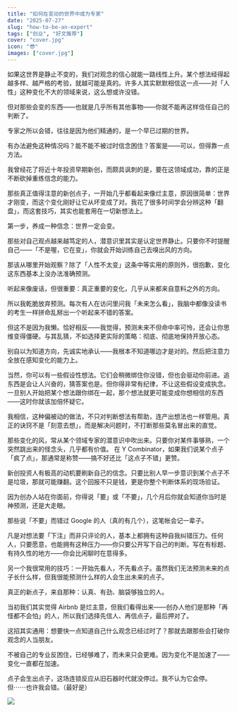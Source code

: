 ```yaml
---
title: "如何在变动的世界中成为专家"
date: "2025-07-27"
slug: "how-to-be-an-expert"
tags: ["创业", "好文推荐"]
cover: "cover.jpg"
icon: "😎"
images: ["cover.jpg"]
---
```

如果这世界是静止不变的，我们对观念的信心就能一路线性上升。某个想法经得起越多样、越严格的考验，就越可能是真的。许多人其实默默相信这一点——对「人性」这种变化不大的领域来说，这么想或许没错。



但对那些会变的东西——也就是几乎所有其他事物——你就不能再这样信任自己的判断了。



专家之所以会错，往往是因为他们精通的，是一个早已过期的世界。



有办法避免这种情况吗？能不能不被过时信念困住？答案是——可以，但得靠一点方法。



我曾经花了将近十年投资早期新创，而颇具讽刺的是，要在这领域成功，靠的正是不断砍掉重练信念的能力。



那些真正值得注意的新创点子，一开始几乎都看起来像烂主意，原因很简单：世界才刚变，而这个变化刚好让它从坏变成了对。我花了很多时间学会分辨这种「翻盘」，而这套技巧，其实也能套用在一切新想法上。



第一步，养成一种信念：世界一定会变。



那些对自己观点越来越笃定的人，潜意识里其实是认定世界静止。只要你不时提醒自己——「不是喔，它在变」，你就会开始训练自己去嗅出风的方向。



那该从哪里开始观察？除了「人性不太变」这条中等实用的原则外，很抱歉，变化这东西基本上没办法准确预测。



听起来像废话，但很重要：真正重要的变化，几乎从来都来自意料之外的方向。



所以我乾脆放弃预测。每次有人在访问里问我「未来怎么看」，我脑中都像没读书的考生一样拼命乱掰出一个听起来不错的答案。



但这不是因为我懒。恰好相反——我觉得，预测未来不但命中率可怜，还会让你思维变得僵硬。与其乱猜，不如选择更实际的策略：彻底、彻底地保持开放心态。



别自以为知道方向，先诚实地承认——我根本不知道哪边才是对的。然后把注意力全放在感知变化的能力上。



当然，你可以有一些假设性想法。它们会稍微绑住你没错，但也会驱动你前进。追东西是会让人兴奋的，猜答案也是。但你得非常有纪律，不让这些假设变成执念。
一旦别人开始把某个想法跟你绑在一起，那个想法就更可能变成你想相信的东西——这时你就该加倍怀疑它。



我相信，这种偏被动的做法，不只对判断想法有帮助，连产出想法也一样管用。真正的诀窍不是「刻意去想」，而是解决问题时，不打断那些莫名冒出来的直觉。



那些变化的风，常从某个领域专家的潜意识中吹出来。只要你对某件事够熟，一个突然跳出来的怪念头，几乎都有价值。
在 Y Combinator，如果我们说某个点子「疯了点」，那通常是称赞——搞不好还比「这点子不错」更赞。



新创投资人有极高的动机要刷新自己的信念。只要比别人早一步意识到某个点子不是垃圾，那就可能赚翻。这个回报不只是钱，更是你整个判断体系的现场验证。



因为创办人站在你面前，你得说「要」或「不要」，几个月后你就会知道你当时是神预测，还是大走眼。



那些说「不要」而错过 Google 的人（真的有几个），这笔帐会记一辈子。



凡是对想法要「下注」而非只评论的人，基本上都拥有这种自我纠错压力。任何人，只要愿意，也能拥有这种压力——你只要公开写下自己的判断。写在有标题、有持久性的地方——你会比闲聊时在意得多。



另一个我很常用的技巧：一开始先看人，不先看点子。虽然我们无法预测未来的点子长什么样，但我很能预测什么样的人会生出未来的点子。



真正的新点子，来自那种：认真、有劲、脑袋够独立的人。



当初我们其实觉得 Airbnb 是烂主意，但我们看得出来——创办人他们是那种「再怪都不会怕」的人，所以我们选择先信人、再信点子，最后押对了。



这招其实通用：想要快一点知道自己什么观念已经过时了？那就去跟那些会打破你观念的人当朋友。



不被自己的专业反困住，已经够难了，而未来只会更难。因为变化不是加速了——变化一直都在加速。



点子会生出点子，这场连锁反应从旧石器时代就没停过。我不认为它会停。
但⋯⋯也许我会错。（最好是）




![](https://prod-files-secure.s3.us-west-2.amazonaws.com/112d0858-5090-4d34-a606-b75eb8d65fd2/46476355-9cf3-4e99-9b7a-3531bc426380/1000202064.png?X-Amz-Algorithm=AWS4-HMAC-SHA256&X-Amz-Content-Sha256=UNSIGNED-PAYLOAD&X-Amz-Credential=ASIAZI2LB4663N35G2TE%2F20250910%2Fus-west-2%2Fs3%2Faws4_request&X-Amz-Date=20250910T072957Z&X-Amz-Expires=3600&X-Amz-Security-Token=IQoJb3JpZ2luX2VjEH8aCXVzLXdlc3QtMiJHMEUCIGs5m9F3ojt4t3kGoy2NyczhB9V%2ByY7Xs6Bvpt23dX81AiEAnQo6jnl4xE7i%2FQUyHjpOKkkKap0QDsJ5rnYjJs6k%2F2gqiAQI6P%2F%2F%2F%2F%2F%2F%2F%2F%2F%2FARAAGgw2Mzc0MjMxODM4MDUiDEn0MwKjqsaMFa6XiCrcAyhiDKyEPvp%2Bhwrtwi2ysG7ndtuEQCBuoL%2BC%2BixuFR9%2F5%2Frh484YfSXc%2Bo1irTXog2puclHAwTmm2A73lihswuEnuwFo%2Br9SWxcNyxAgODx%2FrNj3WwuFyDoas4J05Y3kx9jPaNmQXdjUu3lz4DYqU%2FWdY0GYGmeNx3XGbM8hvGjrkX9Bf2R7bEohlwnGrBXuHifSwzyhvKIOjNt0rmFk79y7dqo8csgZaoDZhc%2B4T0y3oNAwohWPvOUjkXY9ZTej9blzPF1dwoMGIES6UWrL2kxQQvdyInphYm7L0CMzN1zp65YcyFLMYY6z11WAB%2BLWuopfV%2FnZmYa%2B6mPsImctVAscs1l7a3iOW%2FxIn69pl2RA62koXvUUpebW5l5XehJxIgplhESkDf1PITetqqu7JZXX%2BP%2BEzDvZIG%2B9O%2Fh2Oa4OodK4luxNmJfr46VghBsEPiBm7KDM62g%2BO2IrDK1HzFtPb1S7WeTC0XlDgUvBH5ZdHiHkxyzgcowMpzgDqdnsKZppcRNQzT1SviU5lu4NDrmY0uOPBaYZVpFB1Eq6nSKqpKgnX2DeYF%2BNSN6Suuv7%2FAAd2OnqQyHr%2Bu0Xxmy8EraVLdfR%2BxZ6537wk47YYGFLe0n77pOjJ%2BDVBuCyMLe9hMYGOqUBpGnJVGtLn2GxSC4oUMqHn%2BEo47HW7b7lubEDMP3LFKwF%2BR5tSxxhEsxhI%2FE6%2BprtD06YYgwuy7LJRXB5%2Fv4nAAi%2BFW7VKRrWOqDfbme11gY3w5zXj2OeVSVJakAWdPo0wVaSsLb2M8WfYa1Tl49CV1lJNTrXrY9RE%2BAigHOau8O2MWM%2BaQiguJHv6bEpVWO2y12fV2RRIqHt6DPMYo0ugNHPe6cZ&X-Amz-Signature=f6f69044bd8494fb3baa3cbc57eb0834acffdfdf704b03332692b3671bbf01b8&X-Amz-SignedHeaders=host&x-amz-checksum-mode=ENABLED&x-id=GetObject)

